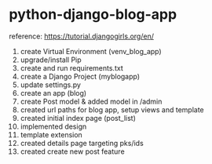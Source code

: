 # python-django-blog-app
reference: https://tutorial.djangogirls.org/en/
1. create Virtual Environment (venv_blog_app)
2. upgrade/install Pip
3. create and run requirements.txt
4. create a Django Project (myblogapp)
5. update settings.py
6. create an app (blog)
7. create Post model & added model in /admin
8. created url paths for blog app, setup views and template
9. created initial index page (post_list)
10. implemented design
11. template extension
12. created details page targeting pks/ids
13. created create new post feature